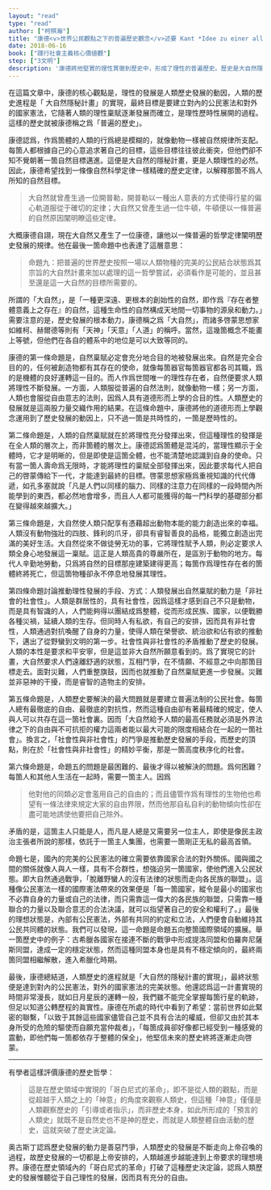 ```yaml
---
layout: "read"
type: "read"
author: ["柯棋瀚"]
title: "康德<v>世界公民觀點之下的普遍歷史觀念</v>述要 Kant *Idee zu einer allgemeinen Geschichte in weltbürgerlicher Absicht*"
date: 2018-06-16
book: ["踐行社會主義核心價値觀"]
step: ["3文明"]
description: '康德將他堅實的理性貫徹到歷史中，形成了理性的普遍歷史。歷史是大自然隱秘計畫的實現，自然構成歷史發展的動力。人類的自然稟賦就是將理性充分發揮出來，每一代都將自己發展後的理性傳給下一代。人類具有非社會的社會性，在互相爭鬥中向大自然的計畫發展。而理性的歷史發展到最高點，則是建立完美的公民憲法和國家間的對外關係'
---
```


在這篇文章中，康德的核心觀點是，理性的發展是人類歷史發展的動因，人類的歷史進程是「 大自然隱秘計畫」的實現，最終目標是要建立對內的公民憲法和對外的國家憲法，它隨著人類的理性稟賦逐漸發展而確立，是理性歷時性展開的過程。這樣的歷史就被康德稱之爲「普遍的歷史」。

康德認爲，作爲箇體的人類的行爲總是模糊的，就像動物一樣被自然規律所支配。每箇人都根據自己的心意追求著自己的目標，這些目標往往彼此衝突，但他們卻不知不覺朝著一箇自然目標邁進。這便是大自然的隱秘計畫，更是人類理性的必然。因此，康德希望找到一條像自然科學定律一樣精確的歷史定律，以解釋那箇不爲人所知的自然目標。

> 大自然就曾產生過一位開普勒，開普勒以一種出人意表的方式使得行星的偏心軌道服從于確切的定律；大自然又曾產生過一位牛頓，牛頓便以一條普遍的自然原因闡明瞭這些定律。

大概康德自詡，現在大自然又產生了一位康德，讓他以一條普遍的哲學定律闡明歷史發展的規律。他在最後一箇命題中也表達了這層意思：

> 命題九：把普遍的世界歷史按照一場以人類物種的完美的公民結合狀態爲其宗旨的大自然計畫來加以處理的這一哲學嘗試，必須看作是可能的，並且甚至還是這一大自然的目標所需要的。

所謂的「大自然」，是「一種更深遠、更根本的創始性的自然，即作爲『存在者整體意義上之存在』的自然，這種生命性的自然構成天地間一切事物的源泉和動力。」需要注意的是，歷史發展的根本動力，康德稱之爲「大自然」，而諸多啓蒙思想家<n>如維柯、赫爾德等</n>則有「天神」「天意」「人道」的稱呼。當然，這幾箇概念不能畫上等號，但他們在各自的體系中的地位是可以大致等同的。

康德的第一條命題是，自然稟賦必定會充分地合目的地被發展出來。自然是完全合目的的，任何被創造物都有其存在的使命，就像每箇器官每箇器官都各司其職，爲的是機體的良好運轉這一目的。而人作爲世間唯一的理性存在者，自然便要求人類將理性不斷發展。一方面，人類服從普遍的自然法則，就像動物一樣；另一方面，人類也會服從自由意志的法則，因爲人具有道德形而上學的合目的性。人類歷史的發展就是這兩股力量交織作用的結果。在這條命題中，康德將他的道德形而上學觀念運用到了歷史發展的動因上，只不過一箇是共時性的，一箇是歷時性的。

第二條命題是，人類的自然稟賦就在於將理性充分發揮出來，但這種理性的發揮是在全人類的層次上，而非箇體的層次上。康德認爲箇體是混沌的，當理性顯示于全體時，它才是明晰的，但是即使是這箇全體，也不能清楚地認識到自身的使命。只有當一箇人壽命爲无限時，才能將理性的稟賦全部發揮出來，因此要求每代人把自己的啓蒙傳給下一代，才能達到最終的目標。啓蒙思想家極爲重視知識的代代傳遞，如孔多塞就說「凡是人們以同樣的腦力、同樣的注意力在同樣的一段時間內所能學到的東西，都必然地會增多，而且人人都可能獲得的每一門科學的基礎部分都在變得越來越擴大。」

第三條命題是，大自然使人類只配享有憑藉超出動物本能的能力創造出來的幸福。人類沒有動物強壯的四肢、鋒利的爪牙，卻具有睿智善良的品格，能獨立創造出完滿的美好生活。大自然從來不做徒勞无功的事，它將理性賦予人類，則必定要求人類全身心地發展這一稟賦。這正是人類高貴的尊嚴所在，是區別于動物的地方。每代人辛勤地勞動，只爲將自然的目標那座建築建得更高；每箇作爲理性存在者的箇體終將死亡，但這箇物種卻永不停息地發展其理性。

第四條命題討論推動理性發展的手段、方式：人類發展出自然稟賦的動力是「非社會的社會性」。人類是群居性的，具有社會性，因爲這樣才感到自己不只是動物，而是具有智識的人，人們能夠得以團結成爲整體，從而形成民族、國家，以便戰勝各種災禍，延續人類的生存。但同時人有私欲，有自己的安排，因而具有非社會性，人類通過對抗喚醒了自身的力量，使得人類在榮譽欲、統治欲和佔有欲的推動下，邁出了從野蠻到文明的第一步。社會性與非社會性的矛盾推動了歷史的發展。人類的本性是要求和平安寧，但是這並非大自然所願意看到的。爲了實現它的計畫，大自然要求人們遠離舒適的狀態，互相鬥爭，在不情願、不經意之中向那箇目標走去。面對災難，人們重整旗鼓，因而也就推動了自然稟賦更進一步發展。災難並非惡神的干擾，而是睿智的造物主的安排。

第五條命題是，人類歷史要解決的最大問題就是要建立普遍法制的公民社會。每箇人總有最徹底的自由、最徹底的對抗性，然而這種自由卻有著最精確的規定，使人與人可以共存在這一箇社會裏。因而「大自然給予人類的最高任務就必須是外界法律之下的自由與不可抗拒的權力這兩者能以最大可能的限度相結合在一起的一箇社會」。換言之，「社會性與非社會性」的鬥爭是推動歷史發展的手段，而歷史的頂點，則在於「社會性與非社會性」的精妙平衡，那是一箇高度秩序化的社會。

第六條命題是，命題五的問題是最困難的、最後才得以被解決的問題。爲何困難？ 每箇人和其他人生活在一起時，需要一箇主人。因爲

> 他對他的同類必定會濫用自己的自由的；而且儘管作爲有理性的生物他也希望有一條法律來規定大家的自由界限，然而他那自私自利的動物傾向性卻在盡可能地誘使他要把自己除外。

矛盾的是，這箇主人只能是人，而凡是人總是又需要另一位主人，即使是像民主政治主張者所說的那樣，依託于一箇主人集團，也需要一箇剛正无私的最高首領。

命題七是，國內的完美的公民憲法的確立需要依靠國家合法的對外關係。國與國之間的關係就像人與人一樣，具有不合群性，想強迫另一箇國家，使他們進入公民狀態。即大自然通過戰爭，「脫離野蠻人的沒有法律的狀態而走向各民族的聯盟」。這種像公民憲法一樣的國際憲法帶來的效果便是「每一箇國家，縱令是最小的國家也不必靠自身的力量或自己的法律，而只需靠這一偉大的各民族的聯盟，只需靠一種聯合的力量以及聯合意志的合法決議，就可以指望著自己的安全和權利了。」最後的理想狀態是，內部有公民憲法，外部有共同的約定和立法，人們便會自動維持其公民共同體的狀態。我們可以發現，這一命題是命題五向整箇國際領域的擴展。舉一箇歷史中的例子：古希臘各國家在接連不斷的戰爭中形成提洛同盟和伯羅奔尼薩斯同盟，達成一定的穩定狀態，然而這種同盟本身也是具有不穩定傾向的，最終兩箇同盟相繼解散，進入希臘化時期。

最後，康德總結道，人類歷史的進程就是「大自然的隱秘計畫的實現」，最終狀態便是達到對內的公民憲法，對外的國家憲法的完美狀態。他還認爲這一計畫實現的時間非常漫長，就如日月星辰的運轉一般，我們雖不能完全掌握每箇行星的軌跡，但足以知道公轉歷程的眞實性。康德在所處的時代中看到了希望：當前世界如此緊密的聯繫，「以致于其餘這些國家儘管自己並不具有合法的權威，但卻又由於其本身所受的危險的驅使而自願充當仲裁者」，「每箇成員卻好像都已經受到一種感覺的震動，即他們每一箇都依存于整體的保全」，他堅信未來的歷史終將逐漸走向啓蒙。

----

有學者這樣評價康德的歷史哲學：

> 這是在歷史領域中實現的「哥白尼式的革命」，即不是從人類的觀點，而是從超越于人類之上的「神意」的角度來觀察人類史，但這種「神意」僅僅是人類觀察歷史的「引導或者指示」，而非歷史本身，如此所形成的「預言的人類史」就既不是自然史也不是神的歷史，而就是人類整體自由活動的歷史，這就突破了歷史決定論。

奥古斯丁認爲歷史發展的動力是善惡鬥爭，人類歷史的發展是不斷走向上帝召喚的過程，故歷史發展的一切都是上帝安排的，人類越進步越能達到上帝要求的理想境界。康德在歷史領域內的「哥白尼式的革命」打破了這種歷史決定論，認爲人類歷史的發展惟聽從于自己理性的發展，因而具有充分的自由。
